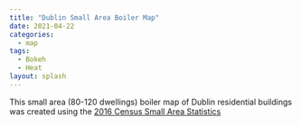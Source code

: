 ```yaml
---
title: "Dublin Small Area Boiler Map"
date: 2021-04-22
categories:
  - map
tags:
  - Bokeh
  - Heat
layout: splash
---
```

This small area (80-120 dwellings) boiler map of Dublin residential buildings was created using the [2016 Census Small Area Statistics](https://www.cso.ie/en/census/census2016reports/census2016smallareapopulationstatistics/)

<object width="100%" height="40" frameborder="0" type="text/html"
        data="/assets/html/boiler_totals.html"></object>

<object width="100%" height="70" frameborder="0" type="text/html"
        data="/assets/html/small_area_boilers.html"></object>
